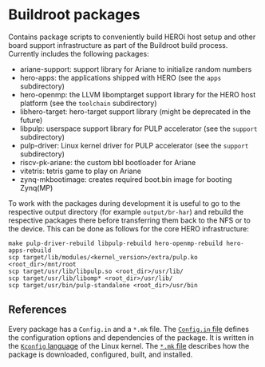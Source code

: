 # Buildroot packages
Contains package scripts to conveniently build HEROi host setup and other board support infrastructure as part of the Buildroot build process. Currently includes the following packages:
* ariane-support: support library for Ariane to initialize random numbers
* hero-apps: the applications shipped with HERO (see the `apps` subdirectory)
* hero-openmp: the LLVM libomptarget support library for the HERO host platform (see the `toolchain` subdirectory)
* libhero-target: hero-target support library (might be deprecated in the future)
* libpulp: userspace support library for PULP accelerator (see the `support` subdirectory)
* pulp-driver: Linux kernel driver for PULP accelerator (see the `support` subdirectory)
* riscv-pk-ariane: the custom bbl bootloader for Ariane
* vitetris: tetris game to play on Ariane
* zynq-mkbootimage: creates required boot.bin image for booting Zynq(MP)

To work with the packages during development it is useful to go to the respective output directory (for example `output/br-har`) and rebuild the respective packages there before transferring them back to the NFS or to the device. This can be done as follows for the core HERO infrastructure:
```
make pulp-driver-rebuild libpulp-rebuild hero-openmp-rebuild hero-apps-rebuild
scp target/lib/modules/<kernel_version>/extra/pulp.ko <root_dir>/mnt/root
scp target/usr/lib/libpulp.so <root_dir>/usr/lib/
scp target/usr/lib/libomp* <root_dir>/usr/lib/
scp target/usr/bin/pulp-standalone <root_dir>/usr/bin
```

## References
Every package has a `Config.in` and a `*.mk` file.  The [`Config.in` file][1] defines the configuration options and dependencies of the package.  It is written in the [`Kconfig` language][2] of the Linux kernel.  The [`*.mk` file][3] describes how the package is downloaded, configured, built, and installed.

[1]: https://buildroot.org/downloads/manual/manual.html#_config_files
[2]: https://www.kernel.org/doc/Documentation/kbuild/kconfig-language.txt
[3]: https://buildroot.org/downloads/manual/manual.html#_the_literal_mk_literal_file
